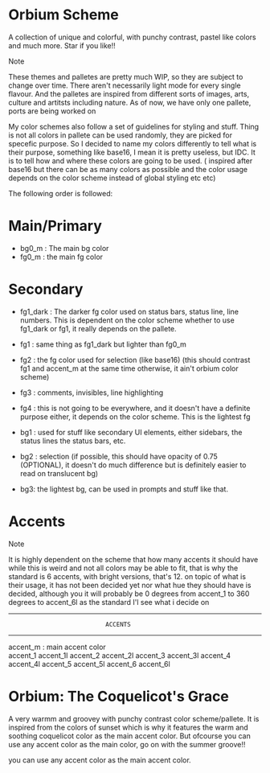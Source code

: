 Orbium Scheme
====
A collection of unique and colorful, with punchy contrast, pastel like colors and much more. Star if you like!!

> [!NOTE]
> These themes and palletes are pretty much WIP,
> so they are subject to change over time.
> There aren't necessarily light mode for
> every single flavour.
> And the palletes are inspired
> from different sorts of images, arts,
> culture and artitsts including nature.
> As of now, we have only one pallete,
> ports are being worked on

My color schemes also follow a set of guidelines for styling and stuff. Thing 
is not all colors in pallete can be used randomly, they are picked for specefic
purpose.
So I decided to name my colors differently to tell what is their purpose, something
like base16, I mean it is pretty useless, but IDC. It is to tell how and where
these colors are going to be used. ( inspired after base16 but there can be as
many colors as possible and the color usage depends on the color scheme instead of
global styling etc etc) 

The following order is followed:
# Main/Primary
* bg0_m : The main bg color 
* fg0_m : the main fg color
# Secondary
* fg1_dark : The darker fg color used on status bars, status line, line numbers. 
This is dependent on the color scheme whether to use fg1_dark or fg1, it really
depends on the pallete.
* fg1 : same thing as fg1_dark but lighter than fg0_m
* fg2 : the fg color used for selection (like base16) (this should contrast
fg1 and accent_m at the same time otherwise, it ain't orbium color scheme)
* fg3 : comments, invisibles, line highlighting
* fg4 : this is not going to be everywhere, and it doesn't have a definite purpose
either, it depends on the color scheme. This is the lightest fg

* bg1 : used for stuff like secondary UI elements, either sidebars, the status lines
the status bars, etc.
* bg2 : selection (if possible, this should have opacity of 0.75 (OPTIONAL), it doesn't 
do much difference but is definitely easier to read on translucent bg)
* bg3: the lightest bg, can be used in prompts and stuff like that.

# Accents
> [!NOTE]
> It is highly dependent on the scheme that how many accents it should have
> while this is weird and not all colors may be able to fit, that is why
> the standard is 6 accents, with bright versions, that's 12.
> on topic of what is their usage, it has not been decided yet
> nor what hue they should have is decided, although you it will probably
> be 0 degrees from accent_1 to 360 degrees to accent_6l as the standard
> I'l see what i decide on
************************************************************************
                               ACCENTS
************************************************************************

accent_m : main accent color  
accent_1
accent_1l
accent_2
accent_2l
accent_3
accent_3l
accent_4
accent_4l
accent_5
accent_5l
accent_6
accent_6l

Orbium: The Coquelicot's Grace
===
A very warmm and groovey with punchy contrast color scheme/pallete. 
It is inspired from the colors of sunset which is why it features the
warm and soothing coquelicot color as the main accent color. But ofcourse
you can use any accent color as the main color, go on with the summer groove!!


you can use any accent color as the main accent color.
